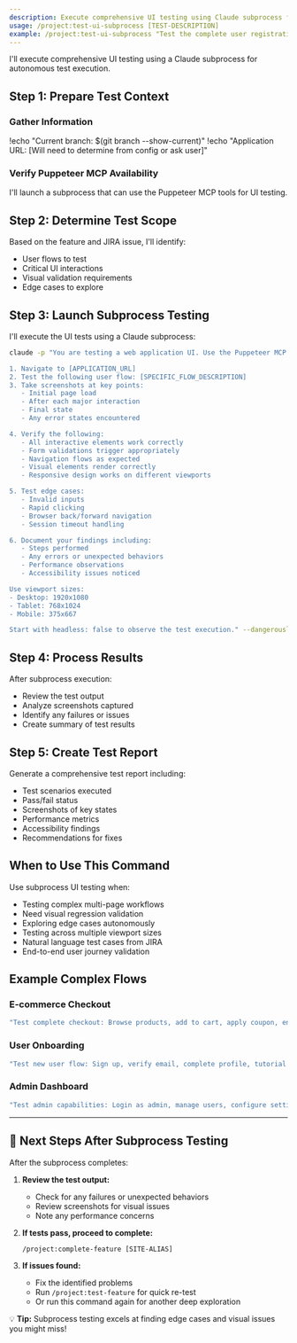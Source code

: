 ```yaml
---
description: Execute comprehensive UI testing using Claude subprocess for complex flows
usage: /project:test-ui-subprocess [TEST-DESCRIPTION]
example: /project:test-ui-subprocess "Test the complete user registration and onboarding flow"
---
```


I'll execute comprehensive UI testing using a Claude subprocess for autonomous test execution.

## Step 1: Prepare Test Context

### Gather Information
!echo "Current branch: $(git branch --show-current)"
!echo "Application URL: [Will need to determine from config or ask user]"

### Verify Puppeteer MCP Availability
I'll launch a subprocess that can use the Puppeteer MCP tools for UI testing.

## Step 2: Determine Test Scope

Based on the feature and JIRA issue, I'll identify:
- User flows to test
- Critical UI interactions
- Visual validation requirements
- Edge cases to explore

## Step 3: Launch Subprocess Testing

I'll execute the UI tests using a Claude subprocess:

```bash
claude -p "You are testing a web application UI. Use the Puppeteer MCP tools to:

1. Navigate to [APPLICATION_URL]
2. Test the following user flow: [SPECIFIC_FLOW_DESCRIPTION]
3. Take screenshots at key points:
   - Initial page load
   - After each major interaction
   - Final state
   - Any error states encountered

4. Verify the following:
   - All interactive elements work correctly
   - Form validations trigger appropriately
   - Navigation flows as expected
   - Visual elements render correctly
   - Responsive design works on different viewports

5. Test edge cases:
   - Invalid inputs
   - Rapid clicking
   - Browser back/forward navigation
   - Session timeout handling

6. Document your findings including:
   - Steps performed
   - Any errors or unexpected behaviors
   - Performance observations
   - Accessibility issues noticed

Use viewport sizes:
- Desktop: 1920x1080
- Tablet: 768x1024  
- Mobile: 375x667

Start with headless: false to observe the test execution." --dangerously-skip-permissions
```

## Step 4: Process Results

After subprocess execution:
- Review the test output
- Analyze screenshots captured
- Identify any failures or issues
- Create summary of test results

## Step 5: Create Test Report

Generate a comprehensive test report including:
- Test scenarios executed
- Pass/fail status
- Screenshots of key states
- Performance metrics
- Accessibility findings
- Recommendations for fixes

## When to Use This Command

Use subprocess UI testing when:
- Testing complex multi-page workflows
- Need visual regression validation
- Exploring edge cases autonomously
- Testing across multiple viewport sizes
- Natural language test cases from JIRA
- End-to-end user journey validation

## Example Complex Flows

### E-commerce Checkout
```bash
"Test complete checkout: Browse products, add to cart, apply coupon, enter shipping, select payment, complete order, verify confirmation"
```

### User Onboarding
```bash
"Test new user flow: Sign up, verify email, complete profile, tutorial walkthrough, first action, dashboard familiarization"
```

### Admin Dashboard
```bash
"Test admin capabilities: Login as admin, manage users, configure settings, generate reports, handle notifications, test permissions"
```

---

## 🚀 Next Steps After Subprocess Testing

After the subprocess completes:

1. **Review the test output:**
   - Check for any failures or unexpected behaviors
   - Review screenshots for visual issues
   - Note any performance concerns

2. **If tests pass, proceed to complete:**
   ```
   /project:complete-feature [SITE-ALIAS]
   ```

3. **If issues found:**
   - Fix the identified problems
   - Run `/project:test-feature` for quick re-test
   - Or run this command again for another deep exploration

💡 **Tip:** Subprocess testing excels at finding edge cases and visual issues you might miss!